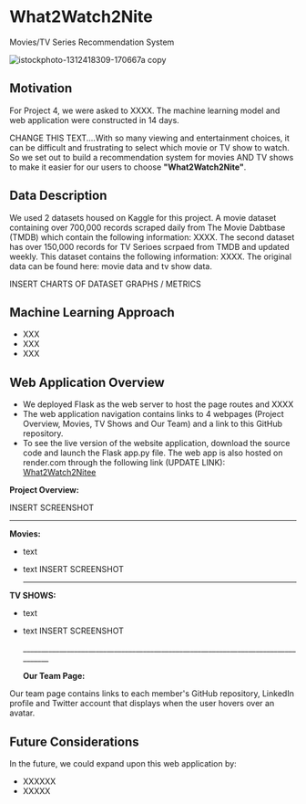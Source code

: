 # What2Watch2Nite
Movies/TV Series Recommendation System

![istockphoto-1312418309-170667a copy](https://github.com/OlgaDlzk/What2Watch2Nite/assets/44728723/e9781802-ee01-4207-8713-f26bce4727a9)

## Motivation
For Project 4, we were asked to XXXX. The machine learning model and web application were constructed in 14 days.

CHANGE THIS TEXT....With so many viewing and entertainment choices, it can be difficult and frustrating to select which movie or TV show to watch. So we set out to build a recommendation system for movies AND TV shows to make it easier for our users to choose **"What2Watch2Nite"**.

## Data Description
We used 2 datasets housed on Kaggle for this project. A movie dataset containing over 700,000 records scraped daily from The Movie Dabtbase (TMDB) which contain the following information:  XXXX. The second dataset has over 150,000 records for TV Serioes scrpaed from TMDB and updated weekly.  This dataset contains the following information: XXXX.  The original data can be found here:  movie data and tv show data.

INSERT CHARTS OF DATASET GRAPHS / METRICS

## Machine Learning Approach

- XXX
- XXX
- XXX

## Web Application Overview

- We deployed Flask as the web server to host the page routes and XXXX
- The web application navigation contains links to 4 webpages (Project Overview, Movies, TV Shows and Our Team) and a link to this GitHub repository. 
- To see the live version of the website application, download the source code and launch the Flask app.py file.  The web app is also hosted on render.com through the following link (UPDATE LINK):  [What2Watch2Nitee](https://grape-choice.onrender.com/)


<p><b>Project Overview:</b></p>
INSERT SCREENSHOT
  
__________________________________________________________________________________
  
<p><b>Movies:</b></p>

- text
- text
INSERT SCREENSHOT

  __________________________________________________________________________________
  
<p><b>TV SHOWS:</b></p>

- text
- text
INSERT SCREENSHOT

  __________________________________________________________________________________<p><b>Our Team Page:</b></p>

Our team page contains links to each member's GitHub repository, LinkedIn profile and Twitter account that displays when the user hovers over an avatar.
<p align="center">

## Future Considerations
In the future, we could expand upon this web application by:
- XXXXXX
- XXXXX
